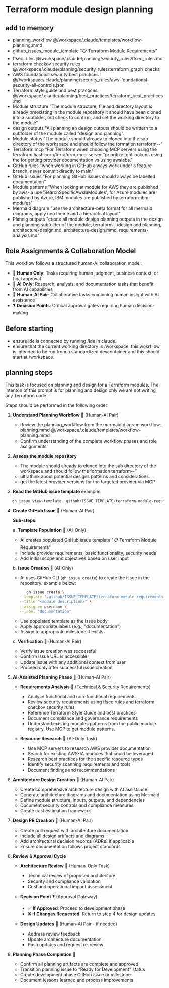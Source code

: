 # Terraform module design planning

## add to memory

- planning_workflow @/workspace/.claude/templates/workflow-planning.mmd
- github_issues_module_template "📋 Terraform Module Requirements"
- tfsec rules @/workspace/.claude/planning/security_rules/tfsec_rules.md
- terraform checkov security rules @/workspace/.claude/planning/security_rules/terraform_graph_checks
- AWS foundational security best practices @//workspace/.claude/planning/security_rules/aws-foundational-security-all-controls.json
- Terraform style guide and best practices @/workspace/.claude/planning/best_practices/terraform_best_practices.md
- Module structure "The module structure, file and directory layout is already preexisting in the module repository it should have been cloned into a subfolder, but check to confirm, and set the working directory to the module"
- design outputs "All planning an design outputs should be writtern to a subfolder of the module called "design and planning".
- Module status "The module should already to cloned into the sub directory of the workspace and should follow the formation terraform-<provider name>-<provider resource>"
- Terraform mcp "For Terraform when choosing MCP servers using the terraform hashicorp/terraform-mcp-server "prioritize tool lookups using the for getting provider documentation vs using awslabs."
- GitHub rules "when working in GitHub always work under a feature branch, never commit directly to main"
- GitHub issues "For planning GitHub issues should always be labelled documentation"
- Module patterns "When looking at module for AWS they are published by aws-ia use 'SearchSpecificAwsIaModules', for Azure modules are published by Azure, IBM modules are published by terraform-ibm-modules"
- Mermaid diagram "use the architecture-beta format for all mermaid diagrams, apply neo theme and a hierarchial layout"
- Plannig outputs "create all module design planning outputs in the design and planning subfolder of the module, terraform-<provider name>-<provider resource>/design and planning, architecture-design.md, architecture-design.mmd, requirements-analysis.md"

## Role Assignments & Collaboration Model

This workflow follows a structured human-AI collaboration model:

- 👤 **Human Only**: Tasks requiring human judgment, business context, or final approval
- 🤖 **AI Only**: Research, analysis, and documentation tasks that benefit from AI capabilities
- 👥 **Human-AI Pair**: Collaborative tasks combining human insight with AI assistance
- ❓ **Decision Points**: Critical approval gates requiring human decision-making

## Before starting

- ensure ide is connected by running /ide in claude.
- ensure that the current working directory is /workspace, this wokrfllow is intended to be run from a standardized devcontainer and this should start at /workspace.

## planning steps

This task is focused on planning and design for a Terraform modules.
The intenton of this prompt is for planning and design only we are not writing any Terraform code.

Steps should be performed in the following order:

1. **Understand Planning Workflow** 👥 (Human-AI Pair)

   - Review the planning_workflow from the mermaid diagram workflow-planning.mmd @/workspace/.claude/templates/workflow-planning.mmd
   - Confirm understanding of the complete workflow phases and role assignments

2. **Assess the module repository**

   - The module should already to cloned into the sub directory of the workspace and should follow the formation terraform-<provider name>-<provider resource>"
   - ultrathink about potential designs patterns and considerations.
   - get the latest provider versions for the targeted provider via MCP

3. **Read the GitHub issue template**
example:

```bash
   gh issue view-template .github/ISSUE_TEMPLATE/terraform-module-requirements.yml
```

4. **Create GitHub Issue** 👥 (Human-AI Pair)

   **Sub-steps:**

   a. **Template Population** 🤖 (AI-Only)

   - AI creates populated GitHub issue template "📋 Terraform Module Requirements"
   - Include provider requirements, basic functionality, security needs
   - Add initial scope and objectives based on user input

   b. **Issue Creation** 🤖 (AI-Only)

   - AI uses GitHub CLI (`gh issue create`) to create the issue in the repository. example below:

   ```bash
         gh issue create \
      --template ".github/ISSUE_TEMPLATE/terraform-module-requirements.yml" \
      --title "<module description>" \
      --assignee username \
      --label "documentation"
   ```

   - Use populated template as the issue body
   - Apply appropriate labels (e.g., "documentation")
   - Assign to appropriate milestone if exists

   c. **Verification** 👥 (Human-AI Pair)

   - Verify issue creation was successful
   - Confirm issue URL is accessible
   - Update issue with any additional context from user
   - Proceed only after successful issue creation

5. **AI-Assisted Planning Phase** 👥 (Human-AI Pair)

   - **Requirements Analysis** 👥 (Technical & Security Requirements)

     - Analyze functional and non-functional requirements
     - Review security requirements using tfsec rules and terraform checkov security rules
     - Reference Terraform Style Guide and best practices
     - Document compliance and governance requirements
     - Understand existing modules patterns from the public module registry. Use MCP to get module patterns.

   - **Resource Research** 🤖 (AI-Only Task)
     - Use MCP servers to research AWS provider documentation
     - Search for existing AWS-IA modules that could be leveraged
     - Research best practices for the specific resource types
     - Identify security scanning requirements and tools
     - Document findings and recommendations

6. **Architecture Design Creation** 👥 (Human-AI Pair)

   - Create comprehensive architecture design with AI assistance
   - Generate architecture diagrams and documentation using Mermaid 
   - Define module structure, inputs, outputs, and dependencies
   - Document security controls and compliance measures
   - Create cost estimation framework

7. **Design PR Creation** 👥 (Human-AI Pair)
   - Create pull request with architecture documentation
   - Include all design artifacts and diagrams
   - Add architectural decision records (ADRs) if applicable
   - Ensure documentation follows project standards

8. **Review & Approval Cycle**

   - **Architecture Review** 👤 (Human-Only Task)

     - Technical review of proposed architecture
     - Security and compliance validation
     - Cost and operational impact assessment

   - **Decision Point** ❓ (Approval Gateway)

     - ✅ **If Approved**: Proceed to development phase
     - ❌ **If Changes Requested**: Return to step 4 for design updates

   - **Design Updates** 👥 (Human-AI Pair - if needed)
     - Address review feedback
     - Update architecture documentation
     - Push updates and request re-review

9. **Planning Phase Completion** 🎯
   - Confirm all planning artifacts are complete and approved
   - Transition planning issue to "Ready for Development" status
   - Create development phase GitHub issue or milestone
   - Document lessons learned and process improvements
